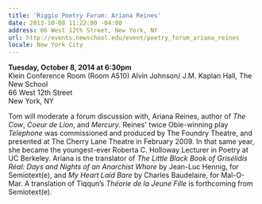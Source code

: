 ```yaml
---
title: 'Riggio Poetry Forum: Ariana Reines'
date: 2013-10-08 11:22:00 -04:00
address: 66 West 12th Street, New York, NY
url: http://events.newschool.edu/event/poetry_forum_ariana_reines
locale: New York City
---
```


**Tuesday, October 8, 2014 at 6:30pm**  
Klein Conference Room (Room A510)
Alvin Johnson/ J.M. Kaplan Hall, The New School  
66 West 12th Street  
New York, NY

Tom will moderate a forum discussion with, Ariana Reines, author of *The Cow*, *Coeur de Lion*, and *Mercury*. Reines' twice Obie-winning play *Telephone* was commissioned and produced by The Foundry Theatre, and presented at The Cherry Lane Theatre in February 2009. In that same year, she became the youngest-ever Roberta C. Holloway Lecturer in Poetry at UC Berkeley. Ariana is the translator of *The Little Black Book of Grisélidis Réal: Days and Nights of an Anarchist Whore* by Jean-Luc Hennig, for Semiotext(e), and *My Heart Laid Bare* by Charles Baudelaire, for Mal-O-Mar. A translation of Tiqqun’s *Théorie de la Jeune Fille* is forthcoming from Semiotext(e). 
